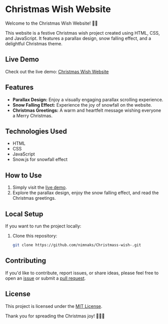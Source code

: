 # Christmas Wish Website

Welcome to the Christmas Wish Website! 🎄✨

This website is a festive Christmas wish project created using HTML, CSS, and JavaScript. It features a parallax design, snow falling effect, and a delightful Christmas theme.

## Live Demo

Check out the live demo: [Christmas Wish Website](https://nimnaks.github.io/Christmass-wish-/)

## Features

- **Parallax Design:** Enjoy a visually engaging parallax scrolling experience.
- **Snow Falling Effect:** Experience the joy of snowfall on the website.
- **Christmas Greetings:** A warm and heartfelt message wishing everyone a Merry Christmas.

## Technologies Used

- HTML
- CSS
- JavaScript
- Snow.js for snowfall effect

## How to Use

1. Simply visit the [live demo](https://nimnaks.github.io/Christmass-wish-/).
2. Explore the parallax design, enjoy the snow falling effect, and read the Christmas greetings.
   
## Local Setup

If you want to run the project locally:

1. Clone this repository:

   ```bash
   git clone https://github.com/nimnaks/Christmass-wish-.git
   
## Contributing

If you'd like to contribute, report issues, or share ideas, please feel free to open an [issue](https://github.com/nimnaks/Christmass-wish-/issues) or submit a [pull request](https://github.com/nimnaks/Christmass-wish-/pulls).

## License

This project is licensed under the [MIT License](LICENSE).

Thank you for spreading the Christmas joy! 🌟🎅🎁
